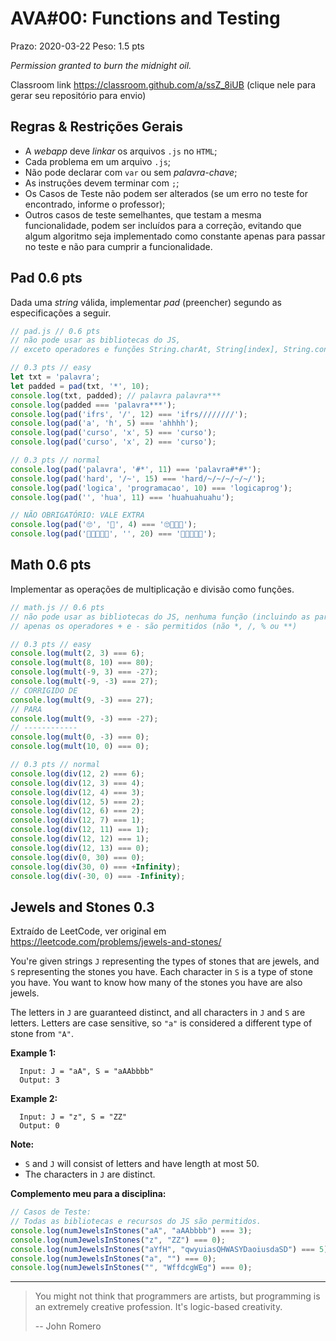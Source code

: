 # AVA#00: Functions and Testing

Prazo: 2020-03-22 Peso: 1.5 pts

_Permission granted to burn the midnight oil._

Classroom link <https://classroom.github.com/a/ssZ_8iUB> (clique nele para gerar seu repositório para envio)

## Regras & Restrições Gerais

- A _webapp_ deve _linkar_ os arquivos `.js` no `HTML`;
- Cada problema em um arquivo `.js`;
- Não pode declarar com `var` ou sem _palavra-chave_;
- As instruções devem terminar com `;`;
- Os Casos de Teste não podem ser alterados (se um erro no teste for encontrado, informe o professor);
- Outros casos de teste semelhantes, que testam a mesma funcionalidade, podem ser incluídos para a correção, evitando que algum algoritmo seja implementado como constante apenas para passar no teste e não para cumprir a funcionalidade.

## Pad 0.6 pts

Dada uma _string_ válida, implementar _pad_ (preencher) segundo as especificações a seguir.

```js
// pad.js // 0.6 pts
// não pode usar as bibliotecas do JS,
// exceto operadores e funções String.charAt, String[index], String.concat e String.length

// 0.3 pts // easy
let txt = 'palavra';
let padded = pad(txt, '*', 10);
console.log(txt, padded); // palavra palavra***
console.log(padded === 'palavra***');
console.log(pad('ifrs', '/', 12) === 'ifrs////////');
console.log(pad('a', 'h', 5) === 'ahhhh');
console.log(pad('curso', 'x', 5) === 'curso');
console.log(pad('curso', 'x', 2) === 'curso');

// 0.3 pts // normal
console.log(pad('palavra', '#*', 11) === 'palavra#*#*');
console.log(pad('hard', '/~', 15) === 'hard/~/~/~/~/~/');
console.log(pad('logica', 'programacao', 10) === 'logicaprog');
console.log(pad('', 'hua', 11) === 'huahuahuahu');

// NÃO OBRIGATÓRIO: VALE EXTRA
console.log(pad('🙄', '🤩', 4) === '🙄🤩🤩🤩');
console.log(pad('🤬🤬🤬🤬🤬', '', 20) === '🤬🤬🤬🤬🤬');
```

## Math 0.6 pts

Implementar as operações de multiplicação e divisão como funções.

```js
// math.js // 0.6 pts
// não pode usar as bibliotecas do JS, nenhuma função (incluindo as parse* e de Math)
// apenas os operadores + e - são permitidos (não *, /, % ou **)

// 0.3 pts // easy
console.log(mult(2, 3) === 6);
console.log(mult(8, 10) === 80);
console.log(mult(-9, 3) === -27);
console.log(mult(-9, -3) === 27);
// CORRIGIDO DE
console.log(mult(9, -3) === 27);
// PARA
console.log(mult(9, -3) === -27);
// ------------
console.log(mult(0, -3) === 0);
console.log(mult(10, 0) === 0);

// 0.3 pts // normal
console.log(div(12, 2) === 6);
console.log(div(12, 3) === 4);
console.log(div(12, 4) === 3);
console.log(div(12, 5) === 2);
console.log(div(12, 6) === 2);
console.log(div(12, 7) === 1);
console.log(div(12, 11) === 1);
console.log(div(12, 12) === 1);
console.log(div(12, 13) === 0);
console.log(div(0, 30) === 0);
console.log(div(30, 0) === +Infinity);
console.log(div(-30, 0) === -Infinity);
```

## Jewels and Stones 0.3

Extraído de LeetCode, ver original em <https://leetcode.com/problems/jewels-and-stones/>

You're given strings `J` representing the types of stones that are jewels, and `S` representing the stones you have.  Each character in `S` is a type of stone you have.  You want to know how many of the stones you have are also jewels.

The letters in `J` are guaranteed distinct, and all characters in `J` and `S` are letters. Letters are case sensitive, so `"a"` is considered a different type of stone from `"A"`.

**Example 1:**

```plain
  Input: J = "aA", S = "aAAbbbb"
  Output: 3
```

**Example 2:**

```plain
  Input: J = "z", S = "ZZ"
  Output: 0
```

**Note:**

- `S` and `J` will consist of letters and have length at most 50.
- The characters in `J` are distinct.

**Complemento meu para a disciplina:**

```js
// Casos de Teste:
// Todas as bibliotecas e recursos do JS são permitidos.
console.log(numJewelsInStones("aA", "aAAbbbb") === 3);
console.log(numJewelsInStones("z", "ZZ") === 0);
console.log(numJewelsInStones("aYfH", "qwyuiasQHWASYDaoiusdaSD") === 5);
console.log(numJewelsInStones("a", "") === 0);
console.log(numJewelsInStones("", "WffdcgWEg") === 0);
```

* * *

> You might not think that programmers are artists, but programming is an extremely creative profession. It's logic-based creativity.
>
> -- John Romero
